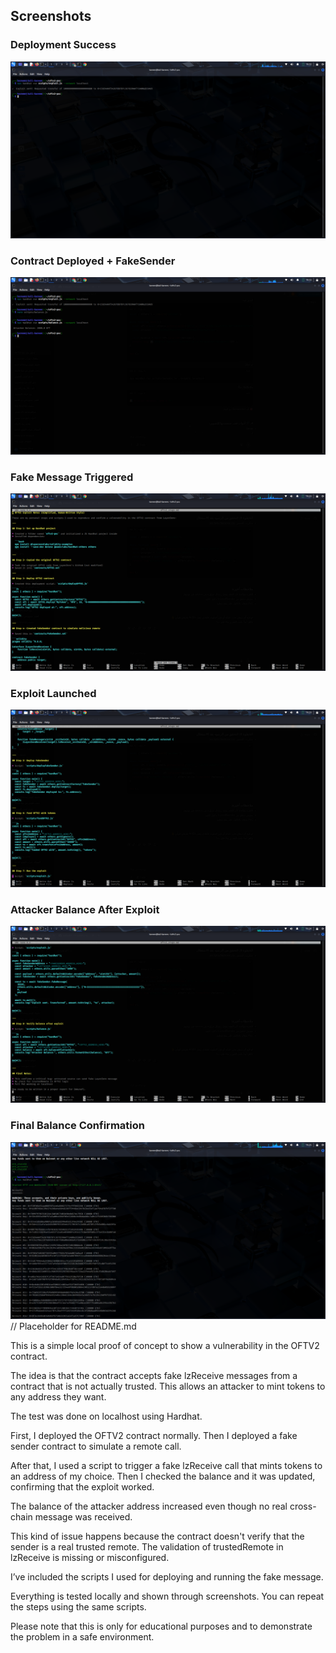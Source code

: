    ## Screenshots

###  Deployment Success
![Deploy](images/Screenshot_2025-08-03_19_12_07.png)

###  Contract Deployed + FakeSender
![Deploy 2](images/Screenshot_2025-08-03_19_13_20.png)

###  Fake Message Triggered
![Fake Message](images/Screenshot_2025-08-03_19_23_37.png)

###  Exploit Launched
![Exploit](images/Screenshot_2025-08-03_19_23_54.png)

###  Attacker Balance After Exploit
![Balance](images/Screenshot_2025-08-03_19_24_07.png)

###  Final Balance Confirmation
![Final Balance](images/Screenshot_2025-08-03_19_25_04.png)
// Placeholder for README.md
    




This is a simple local proof of concept to show a vulnerability in the OFTV2 contract.

The idea is that the contract accepts fake lzReceive messages from a contract that is not actually trusted. This allows an attacker to mint tokens to any address they want.

The test was done on localhost using Hardhat.

First, I deployed the OFTV2 contract normally. Then I deployed a fake sender contract to simulate a remote call.

After that, I used a script to trigger a fake lzReceive call that mints tokens to an address of my choice. Then I checked the balance and it was updated, confirming that the exploit worked.

The balance of the attacker address increased even though no real cross-chain message was received.

This kind of issue happens because the contract doesn't verify that the sender is a real trusted remote. The validation of trustedRemote in lzReceive is missing or misconfigured.

I’ve included the scripts I used for deploying and running the fake message.

Everything is tested locally and shown through screenshots. You can repeat the steps using the same scripts.

Please note that this is only for educational purposes and to demonstrate the problem in a safe environment.

